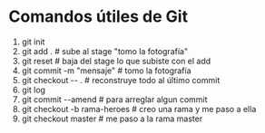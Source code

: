 # Comandos útiles de Git

1. git init
2. git add .                     # sube al stage "tomo la fotografía"
3. git reset                     # baja del stage lo que subiste con el add
4. git commit -m "mensaje"       # tomo la fotografía
5. git checkout -- .             # reconstruye todo al último commit
6. git log 
7. git commit --amend            # para arreglar algun commit
8. git checkout -b rama-heroes   # creo una rama y me paso a ella
9. git checkout master           # me paso a la rama master